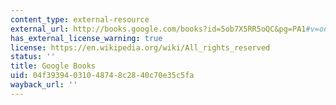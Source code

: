 ```yaml
---
content_type: external-resource
external_url: http://books.google.com/books?id=5ob7X5RR5oQC&pg=PA1#v=onepage
has_external_license_warning: true
license: https://en.wikipedia.org/wiki/All_rights_reserved
status: ''
title: Google Books
uid: 04f39394-0310-4874-8c28-40c70e35c5fa
wayback_url: ''
---
```

